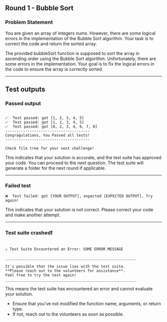 ## Round 1 - Bubble Sort

### Problem Statement
You are given an array of integers nums. However, there are some logical errors in the implementation of the Bubble Sort algorithm. Your task is to correct the code and return the sorted array.

The provided bubbleSort function is supposed to sort the array in ascending order using the Bubble Sort algorithm. Unfortunately, there are some errors in the implementation. Your goal is to fix the logical errors in the code to ensure the array is correctly sorted.


---

## Test outputs

### Passed output

```

✅  Test passed: got [1, 2, 3, 4, 5]
✅  Test passed: got [1, 2, 3, 4, 5]
✅  Test passed: got [0, 2, 3, 4, 6, 7, 8]
--------------------------------------
Congragulations, You Passed all tests!
--------------------------------------

Check file tree for your next challenge!
```

This indicates that your solution is accurate, and the test suite has approved your code. You can proceed to the next question. The test suite will generate a folder for the next round if applicable.

---

### Failed test

```
❌  Test failed: got [YOUR OUTPUT], expected [EXPECTED OUTPUT], Try again!
```

This indicates that your solution is not correct. Please correct your code and make another attempt.

---

### Test suite crashed❗

```

⚠️ Test Suite Encountered an Error: SOME ERROR MESSAGE

___________________________________________________________

It's possible that the issue lies with the test suite.
**Please reach out to the volunteers for assistance**.
Feel free to try the test again!
___________________________________________________________
```


This means the test suite has encountered an error and cannot evaluate your solution.

- Ensure that you've not modified the function name, arguments, or return type.
- If not, reach out to the volunteers as soon as possible.
